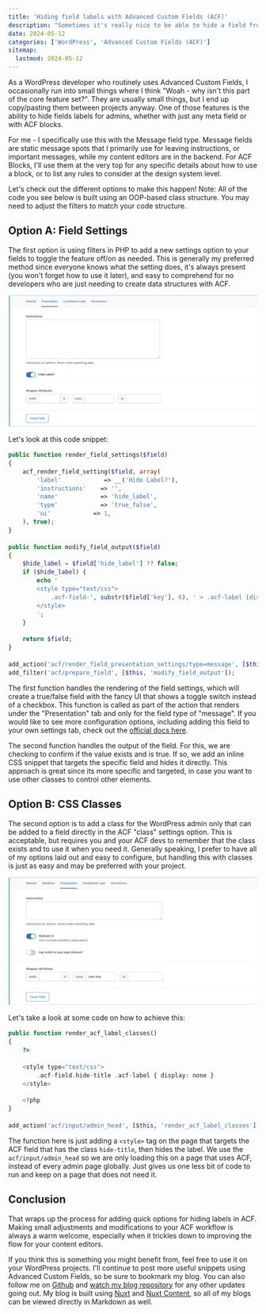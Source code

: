 ```yaml
---
title: 'Hiding field labels with Advanced Custom Fields (ACF)'
description: "Sometimes it's really nice to be able to hide a field from UI. Maybe you want to show instructions, but without the unnecessary label. Let's see how to best handle that."
date: 2024-05-12
categories: ['WordPress', 'Advanced Custom Fields (ACF)']
sitemap:
  lastmod: 2024-05-12
---
```


As a WordPress developer who routinely uses Advanced Custom Fields, I occasionally run into small things where I think "Woah - why isn't this part of the core feature set?". They are usually small things, but I end up copy/pasting them between projects anyway. One of those features is the ability to hide fields labels for admins, whether with just any meta field or with ACF blocks. 

For me - I specifically use this with the Message field type. Message fields are static message spots that I primarily use for leaving instructions, or important messages, while my content editors are in the backend. For ACF Blocks, I'll use them at the very top for any specific details about how to use a block, or to list any rules to consider at the design system level.

Let's check out the different options to make this happen! Note: All of the code you see below is built using an OOP-based class structure. You may need to adjust the filters to match your code structure.

## Option A: Field Settings

The first option is using filters in PHP to add a new settings option to your fields to toggle the feature off/on as needed. This is generally my preferred method since everyone knows what the setting does, it's always present (you won't forget how to use it later), and easy to comprehend for no developers who are just needing to create data structures with ACF.

![Preview of the updated Presentation UI](/assets/img/blog/63-01-20240411-hide-field-labels-01.png)

Let's look at this code snippet:

```php
public function render_field_settings($field)
{
	acf_render_field_setting($field, array(
		'label'            => __('Hide Label?'),
		'instructions'    => '',
		'name'            => 'hide_label',
		'type'            => 'true_false',
		'ui'            => 1,
	), true);
}

public function modify_field_output($field)
{
	$hide_label = $field['hide_label'] ?? false;
	if ($hide_label) {
		echo '
		<style type="text/css">
			.acf-field-', substr($field['key'], 6), ' > .acf-label {display: none;}
		</style>
		';
	}

	return $field;
}

add_action('acf/render_field_presentation_settings/type=message', [$this, 'render_field_settings']);
add_filter('acf/prepare_field', [$this, 'modify_field_output']);
```

The first function handles the rendering of the field settings, which will create a true/false field with the fancy UI that shows a toggle switch instead of a checkbox. This function is called as part of the action that renders under the "Presentation" tab and only for the field type of "message". If you would like to see more configuration options, including adding this field to your own settings tab, check out the [official docs here](https://www.advancedcustomfields.com/resources/adding-custom-settings-fields/).

The second function handles the output of the field. For this, we are checking to confirm if the value exists and is true. If so, we add an inline CSS snippet that targets the specific field and hides it directly. This approach is great since its more specific and targeted, in case you want to use other classes to control other elements.

## Option B: CSS Classes

The second option is to add a class for the WordPress admin only that can be added to a field directly in the ACF "class" settings option. This is acceptable, but requires you and your ACF devs to remember that the class exists and to use it when you need it. Generally speaking, I prefer to have all of my options laid out and easy to configure, but handling this with classes is just as easy and may be preferred with your project.

![Preview of the updated Presentation UI](/assets/img/blog/63-01-20240411-hide-field-labels-02.png)

Let's take a look at some code on how to achieve this:

```php
public function render_acf_label_classes()
{
	?>
	
	<style type="text/css">
		.acf-field.hide-title .acf-label { display: none }
	</style>

	<?php
}
    
add_action('acf/input/admin_head', [$this, 'render_acf_label_classes']);
```

The function here is just adding a `<style>` tag on the page that targets the ACF field that has the class `hide-title`, then hides the label. We use the `acf/input/admin_head` so we are only loading this on a page that uses ACF, instead of every admin page globally. Just gives us one less bit of code to run and keep on a page that does not need it.

## Conclusion

That wraps up the process for adding quick options for hiding labels in ACF. Making small adjustments and modifications to your ACF workflow is always a warm welcome, especially when it trickles down to improving the flow for your content editors.

If you think this is something you might benefit from, feel free to use it on your WordPress projects. I'll continue to post more useful snippets using Advanced Custom Fields, so be sure to bookmark my blog. You can also follow me on [Github](https://github.com/calebsmithdev) and [watch my blog repository](https://github.com/calebsmithdev/personal-site-nuxt) for any other updates going out. My blog is built using [Nuxt](https://nuxt.com/) and [Nuxt Content](https://content.nuxt.com/), so all of my blogs can be viewed directly in Markdown as well.